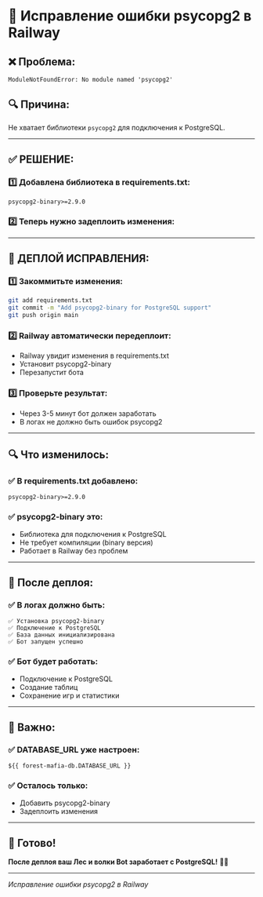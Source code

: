 # 🔧 Исправление ошибки psycopg2 в Railway

## ❌ **Проблема:**
```
ModuleNotFoundError: No module named 'psycopg2'
```

## 🔍 **Причина:**
Не хватает библиотеки `psycopg2` для подключения к PostgreSQL.

---

## ✅ **РЕШЕНИЕ:**

### 1️⃣ **Добавлена библиотека в requirements.txt:**
```
psycopg2-binary>=2.9.0
```

### 2️⃣ **Теперь нужно задеплоить изменения:**

---

## 🚀 **ДЕПЛОЙ ИСПРАВЛЕНИЯ:**

### 1️⃣ **Закоммитьте изменения:**
```bash
git add requirements.txt
git commit -m "Add psycopg2-binary for PostgreSQL support"
git push origin main
```

### 2️⃣ **Railway автоматически передеплоит:**
- Railway увидит изменения в requirements.txt
- Установит psycopg2-binary
- Перезапустит бота

### 3️⃣ **Проверьте результат:**
- Через 3-5 минут бот должен заработать
- В логах не должно быть ошибок psycopg2

---

## 🔍 **Что изменилось:**

### ✅ **В requirements.txt добавлено:**
```
psycopg2-binary>=2.9.0
```

### ✅ **psycopg2-binary это:**
- Библиотека для подключения к PostgreSQL
- Не требует компиляции (binary версия)
- Работает в Railway без проблем

---

## 🎯 **После деплоя:**

### ✅ **В логах должно быть:**
```
✅ Установка psycopg2-binary
✅ Подключение к PostgreSQL
✅ База данных инициализирована
✅ Бот запущен успешно
```

### ✅ **Бот будет работать:**
- Подключение к PostgreSQL
- Создание таблиц
- Сохранение игр и статистики

---

## 🚨 **Важно:**

### ✅ **DATABASE_URL уже настроен:**
```
${{ forest-mafia-db.DATABASE_URL }}
```

### ✅ **Осталось только:**
- Добавить psycopg2-binary
- Задеплоить изменения

---

## 🎉 **Готово!**

**После деплоя ваш Лес и волки Bot заработает с PostgreSQL!** 🚂🌲

---
*Исправление ошибки psycopg2 в Railway*
